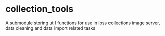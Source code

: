 # collection_tools
A submodule storing util functions for use in ibss collections image server, data cleaning and data import related tasks
